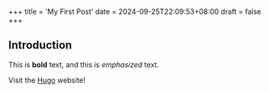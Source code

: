 +++
title = 'My First Post'
date = 2024-09-25T22:09:53+08:00
draft = false
+++

## Introduction

This is **bold** text, and this is *emphasized* text.

Visit the [Hugo](https://gohugo.io) website!

